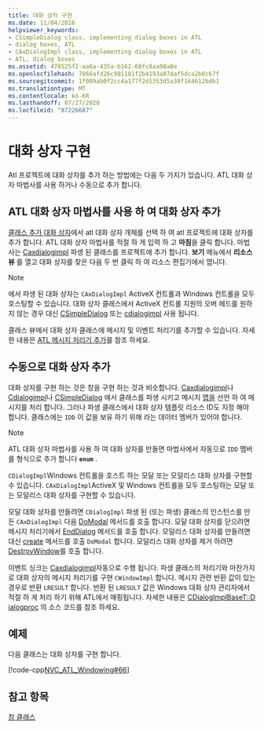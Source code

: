 ```yaml
---
title: 대화 상자 구현
ms.date: 11/04/2016
helpviewer_keywords:
- CSimpleDialog class, implementing dialog boxes in ATL
- dialog boxes, ATL
- CAxDialogImpl class, implementing dialog boxes in ATL
- ATL, dialog boxes
ms.assetid: 478525f2-aa6a-435a-b162-68fc8aa98a8e
ms.openlocfilehash: 7866afd26c901181f2b4193a87daf5dca2b0c67f
ms.sourcegitcommit: 1f009ab0f2cc4a177f2d1353d5a38f164612bdb1
ms.translationtype: MT
ms.contentlocale: ko-KR
ms.lasthandoff: 07/27/2020
ms.locfileid: "87226687"
---
```

# <a name="implementing-a-dialog-box"></a>대화 상자 구현

Atl 프로젝트에 대화 상자를 추가 하는 방법에는 다음 두 가지가 있습니다. ATL 대화 상자 마법사를 사용 하거나 수동으로 추가 합니다.

## <a name="adding-a-dialog-box-with-the-atl-dialog-wizard"></a>ATL 대화 상자 마법사를 사용 하 여 대화 상자 추가

[클래스 추가 대화 상자](../ide/add-class-dialog-box.md)에서 atl 대화 상자 개체를 선택 하 여 atl 프로젝트에 대화 상자를 추가 합니다. ATL 대화 상자 마법사를 적절 하 게 입력 하 고 **마침**을 클릭 합니다. 마법사는 [Caxdialogimpl](../atl/reference/caxdialogimpl-class.md) 파생 된 클래스를 프로젝트에 추가 합니다. **보기** 메뉴에서 **리소스 뷰** 를 열고 대화 상자를 찾은 다음 두 번 클릭 하 여 리소스 편집기에서 엽니다.

> [!NOTE]
> 에서 파생 된 대화 상자는 `CAxDialogImpl` ActiveX 컨트롤과 Windows 컨트롤을 모두 호스팅할 수 있습니다. 대화 상자 클래스에서 ActiveX 컨트롤 지원의 오버 헤드를 원하지 않는 경우 대신 [CSimpleDialog](../atl/reference/csimpledialog-class.md) 또는 [cdialogimpl](../atl/reference/cdialogimpl-class.md) 사용 됩니다.

클래스 뷰에서 대화 상자 클래스에 메시지 및 이벤트 처리기를 추가할 수 있습니다. 자세한 내용은 [ATL 메시지 처리기 추가](../atl/adding-an-atl-message-handler.md)를 참조 하세요.

## <a name="adding-a-dialog-box-manually"></a>수동으로 대화 상자 추가

대화 상자를 구현 하는 것은 창을 구현 하는 것과 비슷합니다. [Caxdialogimpl](../atl/reference/caxdialogimpl-class.md)나 [Cdialogimpl](../atl/reference/cdialogimpl-class.md)나 [CSimpleDialog](../atl/reference/csimpledialog-class.md) 에서 클래스를 파생 시키고 메시지 [맵을](../atl/message-maps-atl.md) 선언 하 여 메시지를 처리 합니다. 그러나 파생 클래스에서 대화 상자 템플릿 리소스 ID도 지정 해야 합니다. 클래스에는 `IDD` 이 값을 보유 하기 위해 라는 데이터 멤버가 있어야 합니다.

> [!NOTE]
> ATL 대화 상자 마법사를 사용 하 여 대화 상자를 만들면 마법사에서 자동으로 `IDD` 멤버를 형식으로 추가 합니다 **`enum`** .

`CDialogImpl`Windows 컨트롤을 호스트 하는 모달 또는 모덜리스 대화 상자를 구현할 수 있습니다. `CAxDialogImpl`ActiveX 및 Windows 컨트롤을 모두 호스팅하는 모달 또는 모덜리스 대화 상자를 구현할 수 있습니다.

모달 대화 상자를 만들려면 `CDialogImpl` 파생 된 (또는 파생) 클래스의 인스턴스를 만든 `CAxDialogImpl` 다음 [DoModal](../atl/reference/cdialogimpl-class.md#domodal) 메서드를 호출 합니다. 모달 대화 상자를 닫으려면 메시지 처리기에서 [EndDialog](../atl/reference/cdialogimpl-class.md#enddialog) 메서드를 호출 합니다. 모덜리스 대화 상자를 만들려면 대신 [create](../atl/reference/cdialogimpl-class.md#create) 메서드를 호출 `DoModal` 합니다. 모덜리스 대화 상자를 제거 하려면 [DestroyWindow](../atl/reference/cdialogimpl-class.md#destroywindow)를 호출 합니다.

이벤트 싱크는 [Caxdialogimpl](../atl/reference/caxdialogimpl-class.md)자동으로 수행 됩니다. 파생 클래스의 처리기와 마찬가지로 대화 상자의 메시지 처리기를 구현 `CWindowImpl` 합니다. 메시지 관련 반환 값이 있는 경우로 반환 `LRESULT` 합니다. 반환 된 `LRESULT` 값은 Windows 대화 상자 관리자에서 적절 하 게 처리 하기 위해 ATL에서 매핑됩니다. 자세한 내용은 [CDialogImplBaseT::D ialogproc](../atl/reference/cdialogimpl-class.md#dialogproc) 의 소스 코드를 참조 하세요.

## <a name="example"></a>예제

다음 클래스는 대화 상자를 구현 합니다.

[!code-cpp[NVC_ATL_Windowing#66](../atl/codesnippet/cpp/implementing-a-dialog-box_1.h)]

## <a name="see-also"></a>참고 항목

[창 클래스](../atl/atl-window-classes.md)
